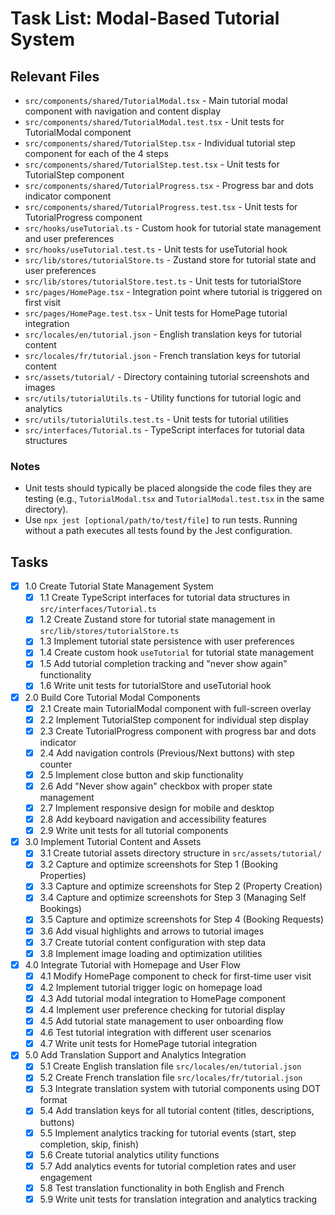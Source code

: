 # Task List: Modal-Based Tutorial System

## Relevant Files

- `src/components/shared/TutorialModal.tsx` - Main tutorial modal component with navigation and content display
- `src/components/shared/TutorialModal.test.tsx` - Unit tests for TutorialModal component
- `src/components/shared/TutorialStep.tsx` - Individual tutorial step component for each of the 4 steps
- `src/components/shared/TutorialStep.test.tsx` - Unit tests for TutorialStep component
- `src/components/shared/TutorialProgress.tsx` - Progress bar and dots indicator component
- `src/components/shared/TutorialProgress.test.tsx` - Unit tests for TutorialProgress component
- `src/hooks/useTutorial.ts` - Custom hook for tutorial state management and user preferences
- `src/hooks/useTutorial.test.ts` - Unit tests for useTutorial hook
- `src/lib/stores/tutorialStore.ts` - Zustand store for tutorial state and user preferences
- `src/lib/stores/tutorialStore.test.ts` - Unit tests for tutorialStore
- `src/pages/HomePage.tsx` - Integration point where tutorial is triggered on first visit
- `src/pages/HomePage.test.tsx` - Unit tests for HomePage tutorial integration
- `src/locales/en/tutorial.json` - English translation keys for tutorial content
- `src/locales/fr/tutorial.json` - French translation keys for tutorial content
- `src/assets/tutorial/` - Directory containing tutorial screenshots and images
- `src/utils/tutorialUtils.ts` - Utility functions for tutorial logic and analytics
- `src/utils/tutorialUtils.test.ts` - Unit tests for tutorial utilities
- `src/interfaces/Tutorial.ts` - TypeScript interfaces for tutorial data structures


### Notes

- Unit tests should typically be placed alongside the code files they are testing (e.g., `TutorialModal.tsx` and `TutorialModal.test.tsx` in the same directory).
- Use `npx jest [optional/path/to/test/file]` to run tests. Running without a path executes all tests found by the Jest configuration.

## Tasks

- [x] 1.0 Create Tutorial State Management System
  - [x] 1.1 Create TypeScript interfaces for tutorial data structures in `src/interfaces/Tutorial.ts`
  - [x] 1.2 Create Zustand store for tutorial state management in `src/lib/stores/tutorialStore.ts`
  - [x] 1.3 Implement tutorial state persistence with user preferences
  - [x] 1.4 Create custom hook `useTutorial` for tutorial state management
  - [x] 1.5 Add tutorial completion tracking and "never show again" functionality
  - [x] 1.6 Write unit tests for tutorialStore and useTutorial hook

- [x] 2.0 Build Core Tutorial Modal Components
  - [x] 2.1 Create main TutorialModal component with full-screen overlay
  - [x] 2.2 Implement TutorialStep component for individual step display
  - [x] 2.3 Create TutorialProgress component with progress bar and dots indicator
  - [x] 2.4 Add navigation controls (Previous/Next buttons) with step counter
  - [x] 2.5 Implement close button and skip functionality
  - [x] 2.6 Add "Never show again" checkbox with proper state management
  - [x] 2.7 Implement responsive design for mobile and desktop
  - [x] 2.8 Add keyboard navigation and accessibility features
  - [x] 2.9 Write unit tests for all tutorial components

- [x] 3.0 Implement Tutorial Content and Assets
  - [x] 3.1 Create tutorial assets directory structure in `src/assets/tutorial/`
  - [x] 3.2 Capture and optimize screenshots for Step 1 (Booking Properties)
  - [x] 3.3 Capture and optimize screenshots for Step 2 (Property Creation)
  - [x] 3.4 Capture and optimize screenshots for Step 3 (Managing Self Bookings)
  - [x] 3.5 Capture and optimize screenshots for Step 4 (Booking Requests)
  - [x] 3.6 Add visual highlights and arrows to tutorial images
  - [x] 3.7 Create tutorial content configuration with step data
  - [x] 3.8 Implement image loading and optimization utilities

- [x] 4.0 Integrate Tutorial with Homepage and User Flow
  - [x] 4.1 Modify HomePage component to check for first-time user visit
  - [x] 4.2 Implement tutorial trigger logic on homepage load
  - [x] 4.3 Add tutorial modal integration to HomePage component
  - [x] 4.4 Implement user preference checking for tutorial display
  - [x] 4.5 Add tutorial state management to user onboarding flow
  - [x] 4.6 Test tutorial integration with different user scenarios
  - [x] 4.7 Write unit tests for HomePage tutorial integration

- [x] 5.0 Add Translation Support and Analytics Integration
  - [x] 5.1 Create English translation file `src/locales/en/tutorial.json`
  - [x] 5.2 Create French translation file `src/locales/fr/tutorial.json`
  - [x] 5.3 Integrate translation system with tutorial components using DOT format
  - [x] 5.4 Add translation keys for all tutorial content (titles, descriptions, buttons)
  - [x] 5.5 Implement analytics tracking for tutorial events (start, step completion, skip, finish)
  - [x] 5.6 Create tutorial analytics utility functions
  - [x] 5.7 Add analytics events for tutorial completion rates and user engagement
  - [x] 5.8 Test translation functionality in both English and French
  - [x] 5.9 Write unit tests for translation integration and analytics tracking
